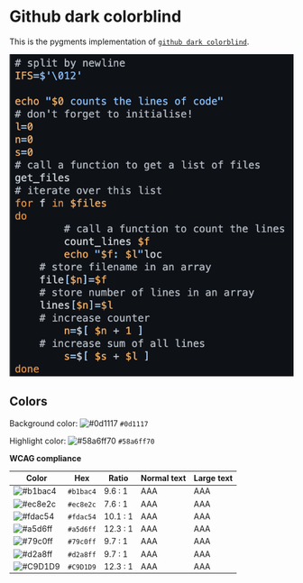 # Github dark colorblind

This is the pygments implementation of [`github dark colorblind`](https://github.com/primer/github-vscode-theme).

![Screenshot of the dark accessibility theme in a bash script](./images/github-dark-colorblind.png)

## Colors

Background color: ![#0d1117](https://via.placeholder.com/20/0d1117/0d1117.png) `#0d1117`

Highlight color: ![#58a6ff70](https://via.placeholder.com/20/58a6ff70/58a6ff70.png) `#58a6ff70`

**WCAG compliance**

| Color | Hex | Ratio | Normal text | Large text |
| ----- | --- | ----- | ----------- | ---------- |
| ![#b1bac4](https://via.placeholder.com/20/b1bac4/b1bac4.png) | `#b1bac4` | 9.6 : 1 | AAA | AAA |
| ![#ec8e2c](https://via.placeholder.com/20/ec8e2c/ec8e2c.png) | `#ec8e2c` | 7.6 : 1 | AAA | AAA |
| ![#fdac54](https://via.placeholder.com/20/fdac54/fdac54.png) | `#fdac54` | 10.1 : 1 | AAA | AAA |
| ![#a5d6ff](https://via.placeholder.com/20/a5d6ff/a5d6ff.png) | `#a5d6ff` | 12.3 : 1 | AAA | AAA |
| ![#79c0ff](https://via.placeholder.com/20/79c0ff/79c0ff.png) | `#79c0ff` | 9.7 : 1 | AAA | AAA |
| ![#d2a8ff](https://via.placeholder.com/20/d2a8ff/d2a8ff.png) | `#d2a8ff` | 9.7 : 1 | AAA | AAA |
| ![#C9D1D9](https://via.placeholder.com/20/C9D1D9/C9D1D9.png) | `#C9D1D9` | 12.3 : 1 | AAA | AAA |
